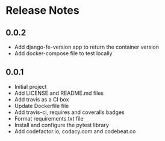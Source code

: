# Release Notes

## 0.0.2

- Add django-fe-version app to return the container version
- Add docker-compose file to test locally



## 0.0.1

- Initial project
- Add LICENSE and README.md files
- Add travis as a CI box
- Update Dockerfile file
- Add travis-ci, requires and coveralls badges
- Format requirements.txt file
- Install and configure the pytest library
- Add codefactor.io, codacy.com and codebeat.co
